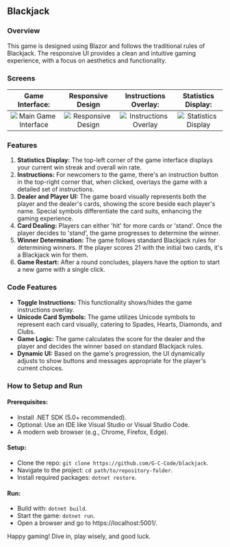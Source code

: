 ## Blackjack

### Overview
This game is designed using Blazor and follows the traditional rules of Blackjack. The responsive UI provides a clean and intuitive gaming experience, with a focus on aesthetics and functionality.

### Screens
| **Game Interface:** | **Responsive Design** | **Instructions Overlay:** | **Statistics Display:** |
|:-------------------------:|:-------------------------:|:-------------------------:|:-------------------------:|
| ![Main Game Interface](https://github.com/G-C-Code/blackjack/blob/main/wwwroot/images/screenshots/Screenshot0.png) | ![Responsive Design](https://github.com/G-C-Code/blackjack/blob/main/wwwroot/images/screenshots/Screenshot1.png) | ![Instructions Overlay](https://github.com/G-C-Code/blackjack/blob/main/wwwroot/images/screenshots/Screenshot2.png) |![Statistics Display](https://github.com/G-C-Code/blackjack/blob/main/wwwroot/images/screenshots/Screenshot3.png) |

### Features
1. **Statistics Display:** The top-left corner of the game interface displays your current win streak and overall win rate.
2. **Instructions:** For newcomers to the game, there's an instruction button in the top-right corner that, when clicked, overlays the game with a detailed set of instructions.
3. **Dealer and Player UI:** The game board visually represents both the player and the dealer's cards, showing the score beside each player's name. Special symbols differentiate the card suits, enhancing the gaming experience.
4. **Card Dealing:** Players can either 'hit' for more cards or 'stand'. Once the player decides to 'stand', the game progresses to determine the winner.
5. **Winner Determination:** The game follows standard Blackjack rules for determining winners. If the player scores 21 with the initial two cards, it's a Blackjack win for them.
6. **Game Restart:** After a round concludes, players have the option to start a new game with a single click.

### Code Features
- **Toggle Instructions:** This functionality shows/hides the game instructions overlay.
- **Unicode Card Symbols:** The game utilizes Unicode symbols to represent each card visually, catering to Spades, Hearts, Diamonds, and Clubs.
- **Game Logic:** The game calculates the score for the dealer and the player and decides the winner based on standard Blackjack rules.
- **Dynamic UI:** Based on the game's progression, the UI dynamically adjusts to show buttons and messages appropriate for the player's current choices.

### How to Setup and Run
#### Prerequisites:
- Install .NET SDK (5.0+ recommended).
- Optional: Use an IDE like Visual Studio or Visual Studio Code.
- A modern web browser (e.g., Chrome, Firefox, Edge).

#### Setup:
- Clone the repo: `git clone https://github.com/G-C-Code/blackjack`.
- Navigate to the project: `cd path/to/repository-folder`.
- Install required packages: `dotnet restore`.

#### Run:
- Build with: `dotnet build`.
- Start the game: `dotnet run`.
- Open a browser and go to https://localhost:5001/.

Happy gaming! Dive in, play wisely, and good luck.

